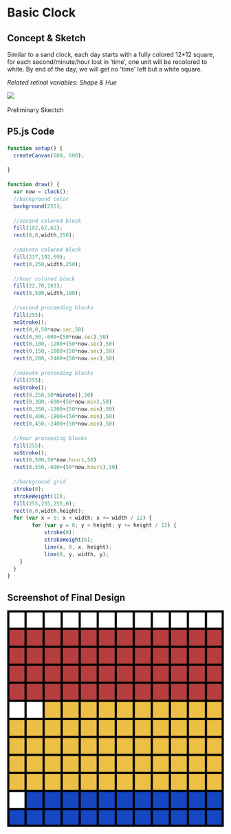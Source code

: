 # Basic Clock

## Concept & Sketch

Similar to a sand clock, each day starts with a fully colored 12*12 square, for each second/minute/hour lost in ‘time’, one unit will be recolored to white. By end of the day, we will get no 'time' left but a white square.

*Related retinal variables: Shape & Hue*

![](Sketch_1.jpg)

Preliminary Skectch

## P5.js Code

```Javascript
function setup() { 
  createCanvas(600, 600);

} 

function draw() { 
  var now = clock();
  //background color
  background(255);
  
  //second colored block
  fill(182,62,62);
  rect(0,0,width,250);

  //miunte colored block
  fill(237,192,69);
  rect(0,250,width,250);
    
  //hour colored block
  fill(22,70,193);
  rect(0,500,width,100);
    
  //second proceeding blocks
  fill(255);
  noStroke();
  rect(0,0,50*now.sec,50)
  rect(0,50,-600+(50*now.sec),50)
  rect(0,100,-1200+(50*now.sec),50)
  rect(0,150,-1800+(50*now.sec),50)
  rect(0,200,-2400+(50*now.sec),50)

  //minute proceeding blocks
  fill(255);
  noStroke();
  rect(0,250,50*minute(),50)
  rect(0,300,-600+(50*now.min),50)
  rect(0,350,-1200+(50*now.min),50)
  rect(0,400,-1800+(50*now.min),50)
  rect(0,450,-2400+(50*now.min),50)
  
  //hour proceeding blocks
  fill(255);
  noStroke();
  rect(0,500,50*now.hours,50)
  rect(0,550,-600+(50*now.hours),50)
 
  //background grid 
  stroke(0);
  strokeWeight(12);
  fill(255,255,255,0);
  rect(0,0,width,height);
  for (var x = 0; x < width; x += width / 12) {
		for (var y = 0; y < height; y += height / 12) {
			stroke(0);
			strokeWeight(6);
			line(x, 0, x, height);
			line(0, y, width, y);
    }
  } 
}

```

## Screenshot of Final Design
![](BasicClock.jpg)

